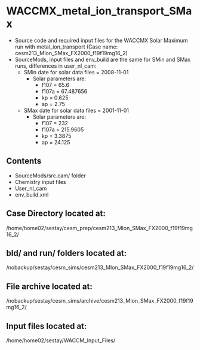 # WACCMX_metal_ion_transport_SMax
- Source code and required input files for the WACCMX Solar Maximum run with metal_ion_transport (Case name: cesm213_MIon_SMax_FX2000_f19f19mg16_2)
- SourceMods, input files and env_build are the same for SMin and SMax runs, differences in user_nl_cam:
  - SMin date for solar data files = 2008-11-01
    - Solar parameters are:
      - f107 = 65.6
      - f107a = 67.487656
      - kp = 0.625
      - ap = 2.75
  - SMax date for solar data files = 2001-11-01
    - Solar parameters are:
      - f107 = 232
      - f107a = 215.9605
      - kp = 3.3875
      - ap = 24.125
                   
## Contents
- SourceMods/src.cam/ folder
- Chemistry input files
- User_nl_cam
- env_build.xml

## Case Directory located at:
/home/home02/sestay/cesm_prep/cesm213_MIon_SMax_FX2000_f19f19mg16_2/

## bld/ and run/ folders located at:
/nobackup/sestay/cesm_sims/cesm213_MIon_SMax_FX2000_f19f19mg16_2/

## File archive located at:
/nobackup/sestay/cesm_sims/archive/cesm213_MIon_SMax_FX2000_f19f19mg16_2/

## Input files located at:
/home/home02/sestay/WACCM_Input_Files/
